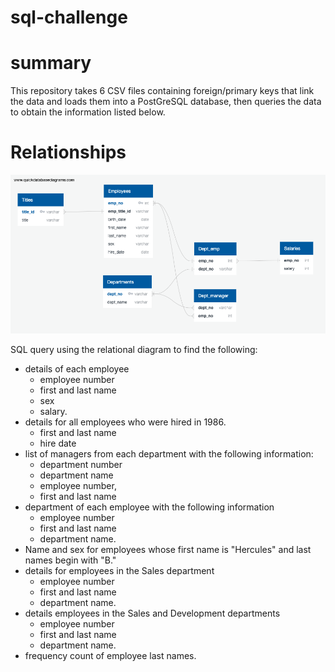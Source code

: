 
# sql-challenge

# summary
This repository takes 6 CSV files containing foreign/primary keys that link the data and loads them into a PostGreSQL database, then queries the data to obtain the information listed below.  

# Relationships 
![image](Relational_diagram.png)

SQL query using the relational diagram to find the following: 

* details of each employee
    * employee number
    * first and last name 
    * sex 
    * salary.
* details for all employees who were hired in 1986.
    * first and last name
    * hire date
* list of managers from each department with the following information:
    * department number
    * department name
    * employee number, 
    * first and last name
* department of each employee with the following information
    * employee number
    * first and last name 
    * department name.
* Name and sex for employees whose first name is "Hercules" and last names begin with "B."
* details for employees in the Sales department
    * employee number
    * first and last name 
    * department name.
* details employees in the Sales and Development departments
    * employee number
    * first and last name 
    * department name.
* frequency count of employee last names.

